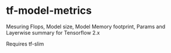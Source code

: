 # tf-model-metrics

Mesuring Flops, Model size, Model Memory footprint, Params and Layerwise summary for Tensorflow 2.x

Requires tf-slim
